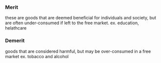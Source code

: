 ### Merit
these are goods that are deemed beneficial for individuals and society, but are often under-consumed if left to the free market.
ex. education, helathcare

### Demerit
goods that are considered harmful, but may be over-consumed in a free market
ex. tobacco and alcohol